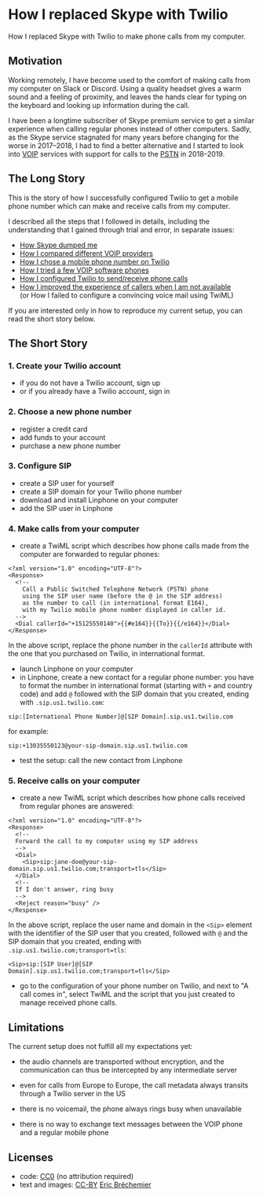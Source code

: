 # How I replaced Skype with Twilio

How I replaced Skype with Twilio to make phone calls from my computer.

## Motivation

Working remotely, I have become used to the comfort of making calls
from my computer on Slack or Discord. Using a quality headset gives
a warm sound and a feeling of proximity, and leaves the hands clear
for typing on the keyboard and looking up information during the call.

I have been a longtime subscriber of Skype premium service to get a
similar experience when calling regular phones instead of other computers.
Sadly, as the Skype service stagnated for many years before changing for
the worse in 2017–2018, I had to find a better alternative
and I started to look into [VOIP][] services with support
for calls to the [PSTN][] in 2018–2019.

[VOIP]: https://en.wikipedia.org/wiki/Voice_over_IP
[PSTN]: https://en.wikipedia.org/wiki/Public_switched_telephone_network

## The Long Story

This is the story of how I successfully configured Twilio to get a
mobile phone number which can make and receive calls from my computer.

I described all the steps that I followed in details,
including the understanding that I gained through trial and error,
in separate issues:

* [How Skype dumped me][#1]
* [How I compared different VOIP providers][#2]
* [How I chose a mobile phone number on Twilio][#3]
* [How I tried a few VOIP software phones][#4]
* [How I configured Twilio to send/receive phone calls][#5]
* [How I improved the experience of callers when I am not available][#6]  
  (or How I failed to configure a convincing voice mail using TwiML)

[#1]: https://github.com/eric-brechemier/how-i-replaced-skype-with-twilio/issues/1
[#2]: https://github.com/eric-brechemier/how-i-replaced-skype-with-twilio/issues/2
[#3]: https://github.com/eric-brechemier/how-i-replaced-skype-with-twilio/issues/3
[#4]: https://github.com/eric-brechemier/how-i-replaced-skype-with-twilio/issues/4
[#5]: https://github.com/eric-brechemier/how-i-replaced-skype-with-twilio/issues/5
[#6]: https://github.com/eric-brechemier/how-i-replaced-skype-with-twilio/issues/6

If you are interested only in how to reproduce my current setup,
you can read the short story below.

## The Short Story

### 1. Create your Twilio account

* if you do not have a Twilio account, sign up
* or if you already have a Twilio account, sign in

### 2. Choose a new phone number

* register a credit card
* add funds to your account
* purchase a new phone number

### 3. Configure SIP

* create a SIP user for yourself
* create a SIP domain for your Twilio phone number
* download and install Linphone on your computer
* add the SIP user in Linphone

### 4. Make calls from your computer

* create a TwiML script which describes how phone calls
  made from the computer are forwarded to regular phones:

```
<?xml version="1.0" encoding="UTF-8"?>
<Response>
  <!--
    Call a Public Switched Telephone Network (PSTN) phone
    using the SIP user name (before the @ in the SIP address)
    as the number to call (in international format E164),
    with my Twilio mobile phone number displayed in caller id.
  -->
  <Dial callerId="+15125550140">{{#e164}}{{To}}{{/e164}}</Dial>
</Response>
```

In the above script, replace the phone number in the `callerId` attribute
with the one that you purchased on Twilio, in international format.

* launch Linphone on your computer
* in Linphone, create a new contact for a regular phone number:
  you have to format the number in international format
  (starting with `+` and country code) and
  add `@` followed with the SIP domain that you created,
  ending with `.sip.us1.twilio.com`:

```
sip:[International Phone Number]@[SIP Domain].sip.us1.twilio.com
```

for example:

```
sip:+13035550123@your-sip-domain.sip.us1.twilio.com
```

* test the setup: call the new contact from Linphone

### 5. Receive calls on your computer

* create a new TwiML script which describes how phone calls received
  from regular phones are answered:

```
<?xml version="1.0" encoding="UTF-8"?>
<Response>
  <!--
  Forward the call to my computer using my SIP address
  -->
  <Dial>
    <Sip>sip:jane-doe@your-sip-domain.sip.us1.twilio.com;transport=tls</Sip>
  </Dial>
  <!--
  If I don't answer, ring busy
  -->
  <Reject reason="busy" />
</Response>
```

In the above script, replace the user name and domain in the `<Sip>` element
with the identifier of the SIP user that you created, followed with `@` and
the SIP domain that you created, ending with `.sip.us1.twilio.com;transport=tls`:

```
<Sip>sip:[SIP User]@[SIP Domain].sip.us1.twilio.com;transport=tls</Sip>
```

* go to the configuration of your phone number on Twilio,
  and next to "A call comes in", select TwiML and the script
  that you just created to manage received phone calls.

## Limitations

The current setup does not fulfill all my expectations yet:

* the audio channels are transported without encryption, and the
  communication can thus be intercepted by any intermediate server

* even for calls from Europe to Europe, the call metadata always
  transits through a Twilio server in the US

* there is no voicemail, the phone always rings busy when unavailable

* there is no way to exchange text messages between the VOIP phone
  and a regular mobile phone

## Licenses

* code: [CC0][] (no attribution required)
* text and images: [CC-BY][] [Eric Bréchemier][EB]

[CC0]: https://creativecommons.org/publicdomain/zero/1.0/
[CC-BY]: https://creativecommons.org/licenses/by/4.0/
[EB]: https://github.com/eric-brechemier/how-i-replaced-skype-with-twilio
